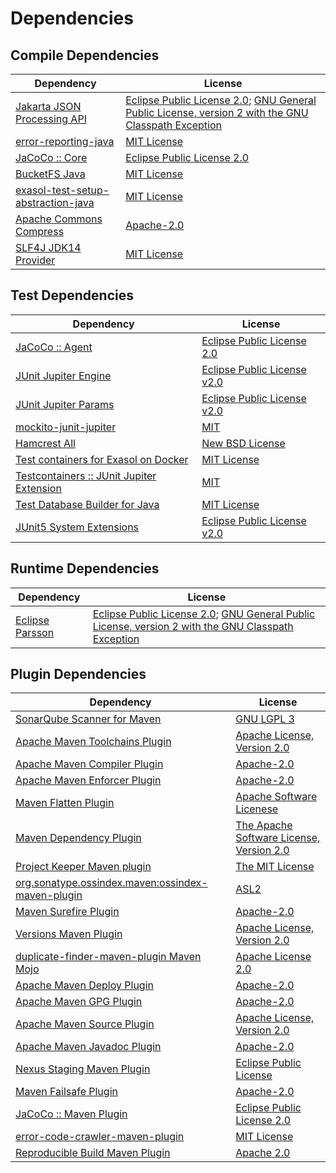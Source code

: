 <!-- @formatter:off -->
# Dependencies

## Compile Dependencies

| Dependency                              | License                                                                                                      |
| --------------------------------------- | ------------------------------------------------------------------------------------------------------------ |
| [Jakarta JSON Processing API][0]        | [Eclipse Public License 2.0][1]; [GNU General Public License, version 2 with the GNU Classpath Exception][2] |
| [error-reporting-java][3]               | [MIT License][4]                                                                                             |
| [JaCoCo :: Core][5]                     | [Eclipse Public License 2.0][6]                                                                              |
| [BucketFS Java][7]                      | [MIT License][8]                                                                                             |
| [exasol-test-setup-abstraction-java][9] | [MIT License][10]                                                                                            |
| [Apache Commons Compress][11]           | [Apache-2.0][12]                                                                                             |
| [SLF4J JDK14 Provider][13]              | [MIT License][14]                                                                                            |

## Test Dependencies

| Dependency                                      | License                           |
| ----------------------------------------------- | --------------------------------- |
| [JaCoCo :: Agent][5]                            | [Eclipse Public License 2.0][6]   |
| [JUnit Jupiter Engine][15]                      | [Eclipse Public License v2.0][16] |
| [JUnit Jupiter Params][15]                      | [Eclipse Public License v2.0][16] |
| [mockito-junit-jupiter][17]                     | [MIT][18]                         |
| [Hamcrest All][19]                              | [New BSD License][20]             |
| [Test containers for Exasol on Docker][21]      | [MIT License][22]                 |
| [Testcontainers :: JUnit Jupiter Extension][23] | [MIT][24]                         |
| [Test Database Builder for Java][25]            | [MIT License][26]                 |
| [JUnit5 System Extensions][27]                  | [Eclipse Public License v2.0][28] |

## Runtime Dependencies

| Dependency            | License                                                                                                      |
| --------------------- | ------------------------------------------------------------------------------------------------------------ |
| [Eclipse Parsson][29] | [Eclipse Public License 2.0][1]; [GNU General Public License, version 2 with the GNU Classpath Exception][2] |

## Plugin Dependencies

| Dependency                                              | License                                        |
| ------------------------------------------------------- | ---------------------------------------------- |
| [SonarQube Scanner for Maven][30]                       | [GNU LGPL 3][31]                               |
| [Apache Maven Toolchains Plugin][32]                    | [Apache License, Version 2.0][12]              |
| [Apache Maven Compiler Plugin][33]                      | [Apache-2.0][12]                               |
| [Apache Maven Enforcer Plugin][34]                      | [Apache-2.0][12]                               |
| [Maven Flatten Plugin][35]                              | [Apache Software Licenese][12]                 |
| [Maven Dependency Plugin][36]                           | [The Apache Software License, Version 2.0][37] |
| [Project Keeper Maven plugin][38]                       | [The MIT License][39]                          |
| [org.sonatype.ossindex.maven:ossindex-maven-plugin][40] | [ASL2][37]                                     |
| [Maven Surefire Plugin][41]                             | [Apache-2.0][12]                               |
| [Versions Maven Plugin][42]                             | [Apache License, Version 2.0][12]              |
| [duplicate-finder-maven-plugin Maven Mojo][43]          | [Apache License 2.0][44]                       |
| [Apache Maven Deploy Plugin][45]                        | [Apache-2.0][12]                               |
| [Apache Maven GPG Plugin][46]                           | [Apache-2.0][12]                               |
| [Apache Maven Source Plugin][47]                        | [Apache License, Version 2.0][12]              |
| [Apache Maven Javadoc Plugin][48]                       | [Apache-2.0][12]                               |
| [Nexus Staging Maven Plugin][49]                        | [Eclipse Public License][50]                   |
| [Maven Failsafe Plugin][51]                             | [Apache-2.0][12]                               |
| [JaCoCo :: Maven Plugin][52]                            | [Eclipse Public License 2.0][6]                |
| [error-code-crawler-maven-plugin][53]                   | [MIT License][54]                              |
| [Reproducible Build Maven Plugin][55]                   | [Apache 2.0][37]                               |

[0]: https://github.com/eclipse-ee4j/jsonp
[1]: https://projects.eclipse.org/license/epl-2.0
[2]: https://projects.eclipse.org/license/secondary-gpl-2.0-cp
[3]: https://github.com/exasol/error-reporting-java/
[4]: https://github.com/exasol/error-reporting-java/blob/main/LICENSE
[5]: https://www.eclemma.org/jacoco/index.html
[6]: https://www.eclipse.org/legal/epl-2.0/
[7]: https://github.com/exasol/bucketfs-java/
[8]: https://github.com/exasol/bucketfs-java/blob/main/LICENSE
[9]: https://github.com/exasol/exasol-test-setup-abstraction-java/
[10]: https://github.com/exasol/exasol-test-setup-abstraction-java/blob/main/LICENSE
[11]: https://commons.apache.org/proper/commons-compress/
[12]: https://www.apache.org/licenses/LICENSE-2.0.txt
[13]: http://www.slf4j.org
[14]: http://www.opensource.org/licenses/mit-license.php
[15]: https://junit.org/junit5/
[16]: https://www.eclipse.org/legal/epl-v20.html
[17]: https://github.com/mockito/mockito
[18]: https://opensource.org/licenses/MIT
[19]: https://github.com/hamcrest/JavaHamcrest
[20]: http://www.opensource.org/licenses/bsd-license.php
[21]: https://github.com/exasol/exasol-testcontainers/
[22]: https://github.com/exasol/exasol-testcontainers/blob/main/LICENSE
[23]: https://java.testcontainers.org
[24]: http://opensource.org/licenses/MIT
[25]: https://github.com/exasol/test-db-builder-java/
[26]: https://github.com/exasol/test-db-builder-java/blob/main/LICENSE
[27]: https://github.com/itsallcode/junit5-system-extensions
[28]: http://www.eclipse.org/legal/epl-v20.html
[29]: https://github.com/eclipse-ee4j/parsson
[30]: http://sonarsource.github.io/sonar-scanner-maven/
[31]: http://www.gnu.org/licenses/lgpl.txt
[32]: https://maven.apache.org/plugins/maven-toolchains-plugin/
[33]: https://maven.apache.org/plugins/maven-compiler-plugin/
[34]: https://maven.apache.org/enforcer/maven-enforcer-plugin/
[35]: https://www.mojohaus.org/flatten-maven-plugin/
[36]: http://maven.apache.org/plugins/maven-dependency-plugin/
[37]: http://www.apache.org/licenses/LICENSE-2.0.txt
[38]: https://github.com/exasol/project-keeper/
[39]: https://github.com/exasol/project-keeper/blob/main/LICENSE
[40]: https://sonatype.github.io/ossindex-maven/maven-plugin/
[41]: https://maven.apache.org/surefire/maven-surefire-plugin/
[42]: https://www.mojohaus.org/versions/versions-maven-plugin/
[43]: https://basepom.github.io/duplicate-finder-maven-plugin
[44]: http://www.apache.org/licenses/LICENSE-2.0.html
[45]: https://maven.apache.org/plugins/maven-deploy-plugin/
[46]: https://maven.apache.org/plugins/maven-gpg-plugin/
[47]: https://maven.apache.org/plugins/maven-source-plugin/
[48]: https://maven.apache.org/plugins/maven-javadoc-plugin/
[49]: http://www.sonatype.com/public-parent/nexus-maven-plugins/nexus-staging/nexus-staging-maven-plugin/
[50]: http://www.eclipse.org/legal/epl-v10.html
[51]: https://maven.apache.org/surefire/maven-failsafe-plugin/
[52]: https://www.jacoco.org/jacoco/trunk/doc/maven.html
[53]: https://github.com/exasol/error-code-crawler-maven-plugin/
[54]: https://github.com/exasol/error-code-crawler-maven-plugin/blob/main/LICENSE
[55]: http://zlika.github.io/reproducible-build-maven-plugin
